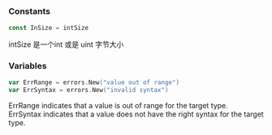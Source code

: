 ### Constants    
```go
const InSize = intSize 
``` 
intSize 是一个int 或是 uint 字节大小   
### Variables  
```go 
var ErrRange = errors.New("value out of range")
var ErrSyntax = errors.New("invalid syntax") 
```   
ErrRange indicates that a value is out of range for the target type.     
ErrSyntax indicates that a value does not have the right syntax for the target type.

